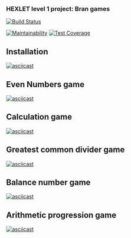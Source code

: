 ### HEXLET level 1 project: Bran games
[![Build Status](https://travis-ci.org/ElHexio/project-lvl1-s360.svg?branch=master)](https://travis-ci.org/ElHexio/project-lvl1-s360)

[![Maintainability](https://api.codeclimate.com/v1/badges/e9e368ae8ccb7876e11e/maintainability)](https://codeclimate.com/github/ElHexio/project-lvl1-s360/maintainability)
[![Test Coverage](https://api.codeclimate.com/v1/badges/e9e368ae8ccb7876e11e/test_coverage)](https://codeclimate.com/github/ElHexio/project-lvl1-s360/test_coverage)

## Installation
[![asciicast](https://asciinema.org/a/t4czJfIttz0LKHz7Krq0q3rEK.png)](https://asciinema.org/a/t4czJfIttz0LKHz7Krq0q3rEK)

## Even Numbers game
[![asciicast](https://asciinema.org/a/HLtUZTcrZmlYLxeaFDZNsYGWe.png)](https://asciinema.org/a/HLtUZTcrZmlYLxeaFDZNsYGWe)

## Calculation game
[![asciicast](https://asciinema.org/a/HrYodOzfuimXZIbVNXEPeGaH7.png)](https://asciinema.org/a/HrYodOzfuimXZIbVNXEPeGaH7)

## Greatest common divider game
[![asciicast](https://asciinema.org/a/Wf7LcbwPC43NDNmHkJni2kg46.png)](https://asciinema.org/a/Wf7LcbwPC43NDNmHkJni2kg46)

## Balance number game
[![asciicast](https://asciinema.org/a/h1RtXfSm1k11UeqTYF2mu8hp7.png)](https://asciinema.org/a/h1RtXfSm1k11UeqTYF2mu8hp7)

## Arithmetic progression game
[![asciicast](https://asciinema.org/a/AHUzzsOgPvBUomeFC06hwrQDW.png)](https://asciinema.org/a/AHUzzsOgPvBUomeFC06hwrQDW)
